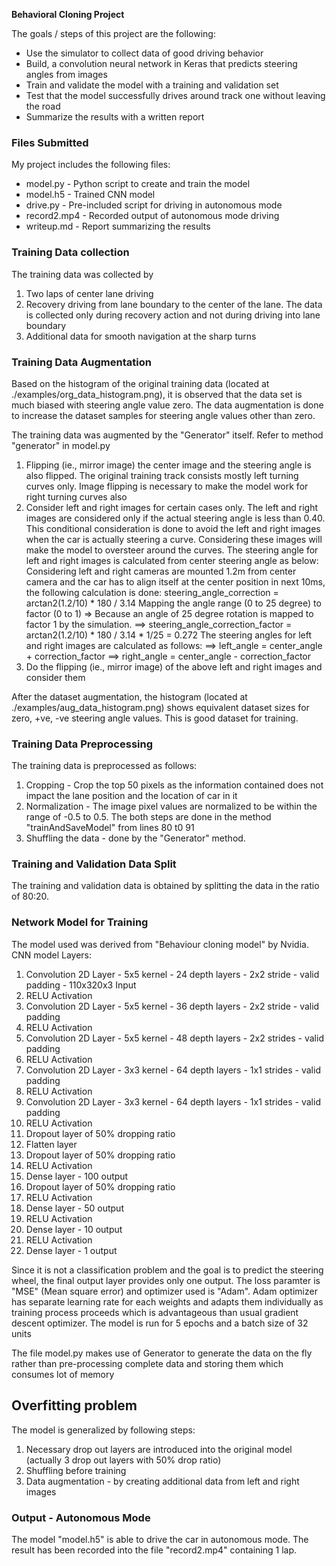 

**Behavioral Cloning Project**

The goals / steps of this project are the following:
* Use the simulator to collect data of good driving behavior
* Build, a convolution neural network in Keras that predicts steering angles from images
* Train and validate the model with a training and validation set
* Test that the model successfully drives around track one without leaving the road
* Summarize the results with a written report


[//]: # (Image References)

[image1]: ./examples/center_2019_07_30_07_35_12_202.jpg "Center lane driving image"
[image2]: ./examples/center_2019_07_30_07_35_12_202_flipped.jpg "Flipped image"
[image3]: ./examples/recovery_driving_center_2019_07_30_09_50_32_071.jpg "Recovery Driving Image"
[image4]: ./examples/recovery_driving_center_2019_07_30_09_50_32_071_cropped.jpg "Recovery Driving Image Cropped"
[image5]: ./examples/org_data_histogram.png "Original Data Histogram"
[image6]: ./examples/aug_data_histogram.png "Augmented Data Histogram"


### Files Submitted

My project includes the following files:
* model.py - Python script to create and train the model
* model.h5 - Trained CNN model
* drive.py - Pre-included script for driving in autonomous mode
* record2.mp4 - Recorded output of autonomous mode driving
* writeup.md - Report summarizing the results

### Training Data collection
The training data was collected by
1) Two laps of center lane driving
2) Recovery driving from lane boundary to the center of the lane.
	The data is collected only during recovery action and not during driving into lane boundary
3) Additional data for smooth navigation at the sharp turns

### Training Data Augmentation
Based on the histogram of the original training data (located at ./examples/org_data_histogram.png), it is observed that the data set is much biased with steering angle value zero.
The data augmentation is done to increase the dataset samples for steering angle values other than zero.

The training data was augmented by the "Generator" itself. Refer to method "generator" in model.py
1) Flipping (ie., mirror image) the center image and the steering angle is also flipped. 
	The original training track consists mostly left turning curves only. Image flipping is necessary to make the model work for right turning curves also
2) Consider left and right images for certain cases only.
	The left and right images are considered only if the actual steering angle is less than 0.40. 
    This conditional consideration is done to avoid the left and right images when the car is actually steering a curve. Considering these images will make the model to oversteer around the curves.
    The steering angle for left and right images is calculated from center steering angle as below:
    Considering left and right cameras are mounted 1.2m from center camera and the car has to align itself at the center position in next 10ms, the following calculation is done:
    steering_angle_correction = arctan2(1.2/10) * 180 / 3.14
    Mapping the angle range (0 to 25 degree) to factor (0 to 1) => Because an angle of 25 degree rotation is mapped to factor 1 by the simulation.
    ==> steering_angle_correction_factor = arctan2(1.2/10) * 180 / 3.14 * 1/25 = 0.272
    The steering angles for left and right images are calculated as follows:
    ==> left_angle = center_angle + correction_factor
    ==> right_angle = center_angle - correction_factor
3) Do the flipping (ie., mirror image) of the above left and right images and consider them

After the dataset augmentation, the histogram (located at ./examples/aug_data_histogram.png) shows equivalent dataset sizes for zero, +ve, -ve steering angle values. This is good dataset for training.


### Training Data Preprocessing
The training data is preprocessed as follows:
1) Cropping - Crop the top 50 pixels as the information contained does not impact the lane position and the location of car in it
2) Normalization - The image pixel values are normalized to be within the range of -0.5 to 0.5.
The both steps are done in the method "trainAndSaveModel" from lines 80 t0 91
3) Shuffling the data - done by the "Generator" method.

### Training and Validation Data Split
The training and validation data is obtained by splitting the data in the ratio of 80:20.

### Network Model for Training
The model used was derived from "Behaviour cloning model" by Nvidia.
CNN model Layers:
1) Convolution 2D Layer - 5x5 kernel - 24 depth layers - 2x2 stride - valid padding - 110x320x3 Input
2) RELU Activation
3) Convolution 2D Layer - 5x5 kernel - 36 depth layers - 2x2 stride - valid padding
4) RELU Activation
5) Convolution 2D Layer - 5x5 kernel - 48 depth layers - 2x2 strides - valid padding
6) RELU Activation
7) Convolution 2D Layer - 3x3 kernel - 64 depth layers - 1x1 strides - valid padding
8) RELU Activation
9) Convolution 2D Layer - 3x3 kernel - 64 depth layers - 1x1 strides - valid padding
10) RELU Activation
11) Dropout layer of 50% dropping ratio
12) Flatten layer
13) Dropout layer of 50% dropping ratio
14) RELU Activation
15) Dense layer - 100 output
16) Dropout layer of 50% dropping ratio
17) RELU Activation
18) Dense layer - 50 output
19) RELU Activation
20) Dense layer - 10 output
21) RELU Activation
22) Dense layer - 1 output    

Since it is not a classification problem and the goal is to predict the steering wheel, the final output layer provides only one output.
The loss paramter is "MSE" (Mean square error) and optimizer used is "Adam". Adam optimizer has separate learning rate for each weights and adapts them individually as training process proceeds which is advantageous than usual gradient descent optimizer.
The model is run for 5 epochs and a batch size of 32 units

The file model.py makes use of Generator to generate the data on the fly rather than pre-processing complete data and storing them which consumes lot of memory

## Overfitting problem
The model is generalized by following steps:
1) Necessary drop out layers are introduced into the original model (actually 3 drop out layers with 50% drop ratio)
2) Shuffling before training
3) Data augmentation - by creating additional data from left and right images

### Output - Autonomous Mode
The model "model.h5" is able to drive the car in autonomous mode. The result has been recorded into the file "record2.mp4" containing 1 lap.
